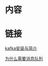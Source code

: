 # 内容

# 链接
[kafka安装与简介](https://blog.csdn.net/trigl/article/details/72581735)


[为什么需要消息队列](https://www.cnblogs.com/xuyatao/p/6864109.html)